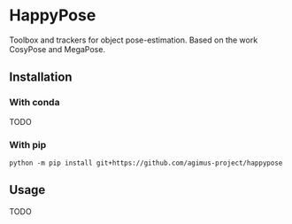 # HappyPose

Toolbox and trackers for object pose-estimation. Based on the work CosyPose and MegaPose.


## Installation

### With conda

TODO

### With pip

```
python -m pip install git+https://github.com/agimus-project/happypose
```

## Usage

TODO
